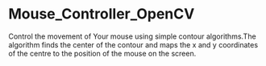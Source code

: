 # Mouse_Controller_OpenCV
Control the movement of Your mouse using simple contour algorithms.The algorithm finds the center of the contour and maps the x and y coordinates of the centre to the position of the mouse on the screen.
